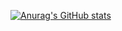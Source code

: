 [![Anurag's GitHub stats](https://github-readme-stats.vercel.app/api?username=TechRufy)](https://github.com/anuraghazra/github-readme-stats)
